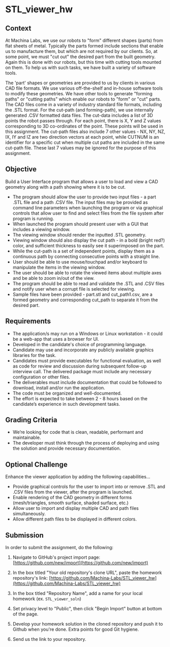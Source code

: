 # STL_viewer_hw
## Context
At Machina Labs, we use our robots to "form" different shapes (parts) from flat sheets of metal. Typically the parts formed include sections that enable us to manufacture them, but which are not required by our clients. So, at some point, we must "cut out" the desired part from the built geometry. Again this is done with our robots, but this time with cutting tools mounted on them. To help us with such tasks, we have built a variety of software tools. 

The 'part' shapes or geometries are provided to us by clients in various CAD file formats. We use various off-the-shelf and in-house software tools to modify these geometries. We have other tools to generate "forming paths" or "cutting paths" which enable our robots to "form" or "cut" parts. The CAD files come in a variety of industry standard file formats, including the .STL format. For the cut-path (and forming-path), we use internally generated .CSV formatted data files. The cut-data includes a list of 3D points the robot passes through. For each point, there is X, Y and Z values corresponding to 3D co-ordinates of the point. These points will be used in this assignment. The cut-path files also include 7 other values - NX, NY, NZ, IX, IY and IZ are two direction vectors at each point, while CUTNUM is an identifier for a specific cut when multiple cut paths are included in the same cut-path file. These last 7 values may be ignored for the purpose of this assignment.

## Objective
Build a User Interface program that allows a user to load and view a CAD geometry along with a path showing where it is to be cut.
- The program should allow the user to provide two input files - a part .STL file and a path .CSV file. The input files may be provided as command line parameters when launching the program or via graphical controls that allow user to find and select files from the file system after program is running.
- When launched the program should present user with a GUI that includes a viewing window.
- The viewing window should render the inputted .STL geometry.
- Viewing window should also display the cut path - in a bold (bright red?) color, and sufficient thickness to easily see it superimposed on the part.
- While the cut-path is a set of independent points, display them as a continuous path by connecting consecutive points with a straight line.
- User should be able to use mouse/touchpad and/or keyboard to manipulate the items in the viewing window.
- The user should be able to rotate the viewed items about multiple axes and be able to zoom in/out of the view.
- The program should be able to read and validate the .STL and .CSV files and notify user when a corrupt file is selected for viewing.
- Sample files have been provided - part.stl and cut_path1.csv, are a formed geometry and corresponding cut_path to separate it from the desired part.

## Requirements
- The application/s may run on a Windows or Linux workstation - it could be a web-app that uses a browser for UI. 
- Developed in the candidate's choice of programming language.
- Candidate may use and incorporate any publicly available graphics libraries for the task.
- Candidates must provide executables for functional evaluation, as well as code for review and discussion during subsequent follow-up interview call. The delivered package must include any necessary configuration or other files.
- The deliverables must include documentation that could be followed to download, install and/or run the application.
- The code must be organized and well-documented. 
- The effort is expected to take between 2 - 8 hours based on the candidate’s experience in such development tasks.

## Grading Criteria
- We’re looking for code that is clean, readable, performant and maintainable.
- The developer must think through the process of deploying and using the solution and provide necessary documentation.

## Optional Challenge
Enhance the viewer application by adding the following capabilities...
- Provide graphical controls for the user to import into or remove .STL and .CSV files from the viewer, after the program is launched.
- Enable rendering of the CAD geometry in different forms (mesh/triangles, smooth surface, shaded surface, etc.)
- Allow user to import and display multiple CAD and path files simultaneously.
- Allow different path files to be displayed in different colors.

## Submission
In order to submit the assignment, do the following:

1. Navigate to GitHub's project import page: [https://github.com/new/import](https://github.com/new/import)

2. In the box titled "Your old repository's clone URL", paste the homework repository's link: [https://github.com/Machina-Labs/STL_viewer_hw](https://github.com/Machina-Labs/STL_viewer_hw)

3. In the box titled "Repository Name", add a name for your local homework (ex. `STL_viewer_soln`)

4. Set privacy level to "Public", then click "Begin Import" button at bottom of the page.

5. Develop your homework solution in the cloned repository and push it to Github when you're done. Extra points for good Git hygiene.

6. Send us the link to your repository.
